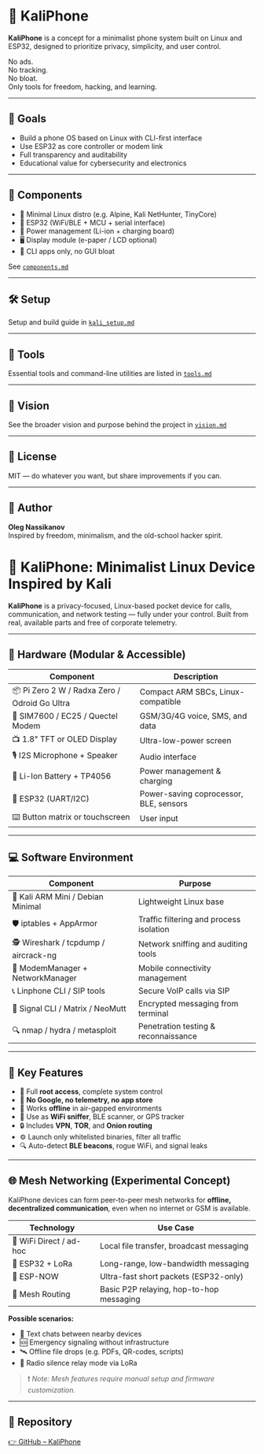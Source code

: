 # 📱 KaliPhone

**KaliPhone** is a concept for a minimalist phone system built on Linux and ESP32, designed to prioritize privacy, simplicity, and user control.

No ads.  
No tracking.  
No bloat.  
Only tools for freedom, hacking, and learning.

---

## 🎯 Goals

- Build a phone OS based on Linux with CLI-first interface
- Use ESP32 as core controller or modem link
- Full transparency and auditability
- Educational value for cybersecurity and electronics

---

## 🧩 Components

- 🐧 Minimal Linux distro (e.g. Alpine, Kali NetHunter, TinyCore)
- 📶 ESP32 (WiFi/BLE + MCU + serial interface)
- 🔋 Power management (Li-ion + charging board)
- 🖥️ Display module (e-paper / LCD optional)
- 🧠 CLI apps only, no GUI bloat

See [`components.md`](./components.md)

---

## 🛠 Setup

Setup and build guide in [`kali_setup.md`](./kali_setup.md)

---

## 🔧 Tools

Essential tools and command-line utilities are listed in [`tools.md`](./tools.md)

---

## 🌌 Vision

See the broader vision and purpose behind the project in [`vision.md`](./vision.md)

---

## 📄 License

MIT — do whatever you want, but share improvements if you can.

---

## 👤 Author

**Oleg Nassikanov**  
Inspired by freedom, minimalism, and the old-school hacker spirit.
# 📱 KaliPhone: Minimalist Linux Device Inspired by Kali

**KaliPhone** is a privacy-focused, Linux-based pocket device for calls, communication, and network testing — fully under your control. Built from real, available parts and free of corporate telemetry.

---

## 🧱 Hardware (Modular & Accessible)

| Component                           | Description                                           |
|------------------------------------|-------------------------------------------------------|
| 📦 Pi Zero 2 W / Radxa Zero / Odroid Go Ultra | Compact ARM SBCs, Linux-compatible          |
| 📶 SIM7600 / EC25 / Quectel Modem  | GSM/3G/4G voice, SMS, and data                       |
| 📺 1.8" TFT or OLED Display        | Ultra-low-power screen                               |
| 🎙️ I2S Microphone + Speaker       | Audio interface                                       |
| 🔋 Li-Ion Battery + TP4056        | Power management & charging                          |
| 🔌 ESP32 (UART/I2C)                | Power-saving coprocessor, BLE, sensors               |
| ⌨️ Button matrix or touchscreen    | User input                                            |

---

## 💻 Software Environment

| Component                     | Purpose                                                |
|------------------------------|--------------------------------------------------------|
| 🐧 Kali ARM Mini / Debian Minimal | Lightweight Linux base                           |
| 🛡️ iptables + AppArmor        | Traffic filtering and process isolation              |
| 🕵️ Wireshark / tcpdump / aircrack-ng | Network sniffing and auditing tools         |
| 📶 ModemManager + NetworkManager | Mobile connectivity management                   |
| 📞 Linphone CLI / SIP tools  | Secure VoIP calls via SIP                           |
| 📩 Signal CLI / Matrix / NeoMutt | Encrypted messaging from terminal               |
| 🔍 nmap / hydra / metasploit  | Penetration testing & reconnaissance                |

---

## 🧠 Key Features

- 🔐 Full **root access**, complete system control
- 🚫 **No Google, no telemetry, no app store**
- 📴 Works **offline** in air-gapped environments
- 📡 Use as **WiFi sniffer**, BLE scanner, or GPS tracker
- 🔒 Includes **VPN**, **TOR**, and **Onion routing**
- ⚙️ Launch only whitelisted binaries, filter all traffic
- 🔍 Auto-detect **BLE beacons**, rogue WiFi, and signal leaks

---

## 🌐 Mesh Networking (Experimental Concept)

KaliPhone devices can form peer-to-peer mesh networks for **offline, decentralized communication**, even when no internet or GSM is available.

| Technology        | Use Case                                |
|-------------------|------------------------------------------|
| 📡 WiFi Direct / ad-hoc | Local file transfer, broadcast messaging     |
| 📶 ESP32 + LoRa   | Long-range, low-bandwidth messaging       |
| 📲 ESP-NOW        | Ultra-fast short packets (ESP32-only)     |
| 🔄 Mesh Routing   | Basic P2P relaying, hop-to-hop messaging  |

**Possible scenarios:**

- 💬 Text chats between nearby devices
- 🆘 Emergency signaling without infrastructure
- 🛰 Offline file drops (e.g. PDFs, QR-codes, scripts)
- 📡 Radio silence relay mode via LoRa

> ❗ *Note: Mesh features require manual setup and firmware customization.*

---


## 🔗 Repository

[👉 GitHub – KaliPhone](https://github.com/OlegNassikanov/KaliPhone)